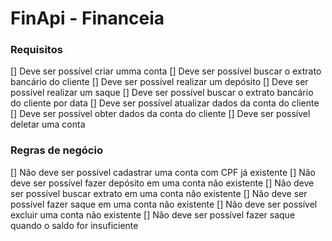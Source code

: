 # FinApi - Financeia
### Requisitos
[] Deve ser possível criar umma conta
[] Deve ser possível buscar o extrato bancário do cliente
[] Deve ser possível realizar um depósito
[] Deve ser possível realizar um saque
[] Deve ser possível buscar o extrato bancário do cliente por data
[] Deve ser possível atualizar dados da conta do cliente
[] Deve ser possível obter dados da conta do cliente
[] Deve ser possível deletar uma conta

### Regras de negócio
[] Não deve ser possível cadastrar uma conta com CPF já existente
[] Não deve ser possível fazer depósito em uma conta não existente
[] Não deve ser possível buscar extrato em uma conta não existente
[] Não deve ser possível fazer saque em uma conta não existente
[] Não deve ser possível excluir uma conta não existente
[] Não deve ser possível fazer saque quando o saldo for insuficiente